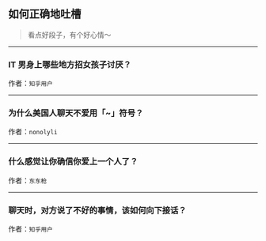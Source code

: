## 如何正确地吐槽

> 看点好段子，有个好心情～


 
---

### IT 男身上哪些地方招女孩子讨厌？

> 


作者：`知乎用户`

---

### 为什么美国人聊天不爱用「~」符号？

> 


作者：`nonolyli`

---

### 什么感觉让你确信你爱上一个人了？

> 


作者：`东东枪`

---

### 聊天时，对方说了不好的事情，该如何向下接话？

> 


作者：`知乎用户`